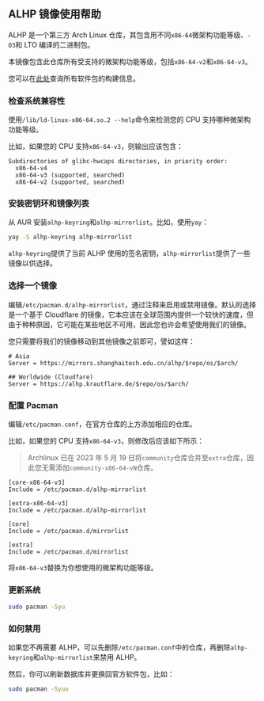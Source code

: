 ## ALHP 镜像使用帮助

ALHP 是一个第三方 Arch Linux 仓库，其包含用不同`x86-64`微架构功能等级、`-O3`和 LTO 编译的二进制包。

本镜像包含此仓库所有受支持的微架构功能等级，包括`x86-64-v2`和`x86-64-v3`。

您可以在[此处](https://mirrors.shanghaitech.edu.cn/alhp/packages.html)查询所有软件包的构建信息。

### 检查系统兼容性

使用`/lib/ld-linux-x86-64.so.2 --help`命令来检测您的 CPU 支持哪种微架构功能等级。

比如，如果您的 CPU 支持`x86-64-v3`，则输出应该包含：

```
Subdirectories of glibc-hwcaps directories, in priority order:
  x86-64-v4
  x86-64-v3 (supported, searched)
  x86-64-v2 (supported, searched)
```

### 安装密钥环和镜像列表

从 AUR 安装`alhp-keyring`和`alhp-mirrorlist`。比如，使用`yay`：

```bash
yay -S alhp-keyring alhp-mirrorlist
```

`alhp-keyring`提供了当前 ALHP 使用的签名密钥，`alhp-mirrorlist`提供了一些镜像以供选择。

### 选择一个镜像

编辑`/etc/pacman.d/alhp-mirrorlist`，通过注释来启用或禁用镜像。默认的选择是一个基于 Cloudflare 的镜像，它本应该在全球范围内提供一个较快的速度，但由于种种原因，它可能在某些地区不可用，因此您也许会希望使用我们的镜像。

您只需要将我们的镜像移动到其他镜像之前即可，譬如这样：

```
# Asia
Server = https://mirrors.shanghaitech.edu.cn/alhp/$repo/os/$arch/

## Worldwide (Cloudfare)
Server = https://alhp.krautflare.de/$repo/os/$arch/
```

### 配置 Pacman

编辑`/etc/pacman.conf`，在官方仓库的上方添加相应的仓库。

比如，如果您的 CPU 支持`x86-64-v3`，则修改后应该如下所示：

> Archlinux 已在 2023 年 5 月 19 日将`community`仓库合并至`extra`仓库，因此您无需添加`community-x86-64-vN`仓库。

```
[core-x86-64-v3]
Include = /etc/pacman.d/alhp-mirrorlist

[extra-x86-64-v3]
Include = /etc/pacman.d/alhp-mirrorlist

[core]
Include = /etc/pacman.d/mirrorlist

[extra]
Include = /etc/pacman.d/mirrorlist
```

将`x86-64-v3`替换为你想使用的微架构功能等级。

### 更新系统

```bash
sudo pacman -Syu
````

### 如何禁用

如果您不再需要 ALHP，可以先删除`/etc/pacman.conf`中的仓库，再删除`alhp-keyring`和`alhp-mirrorlist`来禁用 ALHP。

然后，你可以刷新数据库并更换回官方软件包，比如：

```bash
sudo pacman -Syuu
```
